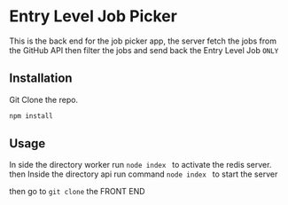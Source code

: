 # Entry Level Job Picker

This is the back end for the job picker app, the server fetch the jobs from the GitHub API then filter the jobs and send back the Entry Level Job ``ONLY``

## Installation

Git Clone the repo.

```bash
npm install 
```

## Usage
In side the directory worker
run ```node index ``` to activate the redis server. then
Inside the directory api run command ```node index ``` to start the server

then go to ```git clone``` the FRONT END